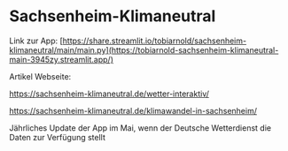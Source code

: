 # Sachsenheim-Klimaneutral

Link zur App: [https://share.streamlit.io/tobiarnold/sachsenheim-klimaneutral/main/main.py](https://tobiarnold-sachsenheim-klimaneutral-main-3945zy.streamlit.app/)


Artikel Webseite:

https://sachsenheim-klimaneutral.de/wetter-interaktiv/

https://sachsenheim-klimaneutral.de/klimawandel-in-sachsenheim/

Jährliches Update der App im Mai, wenn der Deutsche Wetterdienst die Daten zur Verfügung stellt

